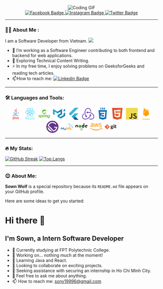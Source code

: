 <div id="header" align="center">
  <img src="https://media.giphy.com/media/RbDKaczqWovIugyJmW/giphy.gif" alt="Coding GIF"/>
</div>

<div id="badges" align="center">
  <a href="https://www.facebook.com/ngovusom">
    <img src="https://img.shields.io/badge/Facebook-blue?style=for-the-badge&logo=facebook&logoColor=white" alt="Facebook Badge"/>
  </a>
  <a href="https://www.instagram.com/nowsngv/">
    <img src="https://img.shields.io/badge/Instagram-orange?style=for-the-badge&logo=instagram&logoColor=white" alt="Instagram Badge"/>
  </a>
  <a href="https://x.com/SnNgV33">
    <img src="https://img.shields.io/badge/Twitter-black?style=for-the-badge&logo=x&logoColor=white" alt="Twitter Badge"/>
  </a>
</div>

---

### 👨‍💻 About Me :
I am a Software Developer from Vietnam. <img src="https://media.giphy.com/media/WUlplcMpOCEmTGBtBW/giphy.gif" width="30">

- 🔭 I’m working as a Software Engineer contributing to both frontend and backend for web applications.
- 🌱 Exploring Technical Content Writing.
- ⚡ In my free time, I enjoy solving problems on GeeksforGeeks and reading tech articles.
- :mailbox:How to reach me: [![Linkedin Badge](https://img.shields.io/badge/-hisu87-blue?style=flat&logo=Linkedin&logoColor=white)]([https://www.linkedin.com/in/hisu87/](https://www.linkedin.com/in/s%C6%A1n-ng%C3%B4-v%C5%A9-6aa137327/))

---

### 🛠️ Languages and Tools:
<div align="center">
  <img src="https://github.com/devicons/devicon/blob/master/icons/java/java-original-wordmark.svg" title="Java" alt="Java" width="40" height="40"/>&nbsp;
  <img src="https://github.com/devicons/devicon/blob/master/icons/react/react-original-wordmark.svg" title="React" alt="React" width="40" height="40"/>&nbsp;
  <img src="https://github.com/devicons/devicon/blob/master/icons/spring/spring-original-wordmark.svg" title="Spring" alt="Spring" width="40" height="40"/>&nbsp;
  <img src="https://github.com/devicons/devicon/blob/master/icons/materialui/materialui-original.svg" title="Material UI" alt="Material UI" width="40" height="40"/>&nbsp;
  <img src="https://github.com/devicons/devicon/blob/master/icons/flutter/flutter-original.svg" title="Flutter" alt="Flutter" width="40" height="40"/>&nbsp;
  <img src="https://github.com/devicons/devicon/blob/master/icons/redux/redux-original.svg" title="Redux" alt="Redux" width="40" height="40"/>&nbsp;
  <img src="https://github.com/devicons/devicon/blob/master/icons/css3/css3-plain-wordmark.svg" title="CSS3" alt="CSS3" width="40" height="40"/>&nbsp;
  <img src="https://github.com/devicons/devicon/blob/master/icons/html5/html5-original.svg" title="HTML5" alt="HTML5" width="40" height="40"/>&nbsp;
  <img src="https://github.com/devicons/devicon/blob/master/icons/javascript/javascript-original.svg" title="JavaScript" alt="JavaScript" width="40" height="40"/>&nbsp;
  <img src="https://github.com/devicons/devicon/blob/master/icons/firebase/firebase-plain-wordmark.svg" title="Firebase" alt="Firebase" width="40" height="40"/>&nbsp;
  <img src="https://github.com/devicons/devicon/blob/master/icons/gatsby/gatsby-original.svg" title="Gatsby" alt="Gatsby" width="40" height="40"/>&nbsp;
  <img src="https://github.com/devicons/devicon/blob/master/icons/mysql/mysql-original-wordmark.svg" title="MySQL" alt="MySQL" width="40" height="40"/>&nbsp;
  <img src="https://github.com/devicons/devicon/blob/master/icons/nodejs/nodejs-original-wordmark.svg" title="NodeJS" alt="NodeJS" width="40" height="40"/>&nbsp;
  <img src="https://github.com/devicons/devicon/blob/master/icons/amazonwebservices/amazonwebservices-plain-wordmark.svg" title="AWS" alt="AWS" width="40" height="40"/>&nbsp;
  <img src="https://github.com/devicons/devicon/blob/master/icons/git/git-original-wordmark.svg" title="Git" alt="Git" width="40" height="40"/>
</div>

---

### 🔥 My Stats:
[![GitHub Streak](https://streak-stats.demolab.com?user=hisu87&theme=rose&date_format=j%20M%5B%20Y%5D&background=360%2CEB8F76%2CEBEBEB)](https://git.io/streak-stats)
[![Top Langs](https://github-readme-stats.vercel.app/api/top-langs/?username=hisu87&layout=compact&theme=vision-friendly-dark)](https://github.com/anuraghazra/github-readme-stats)

---

### 😊 About Me:

**Sown Wolf** is a special repository because its `README.md` file appears on your GitHub profile.

Here are some ideas to get you started:

# Hi there 👋
## I'm Sown, a Intern Software Developer
- 🌱 Currently studying at FPT Polytechnic College.
- 🔭 Working on... nothing much at the moment!
- 🌱 Learning Java and React.
- 👯 Looking to collaborate on exciting projects.
- 🤔 Seeking assistance with securing an internship in Ho Chi Minh City.
- 💬 Feel free to ask me about anything.
- 📫 How to reach me: sonv19996@gmail.com
